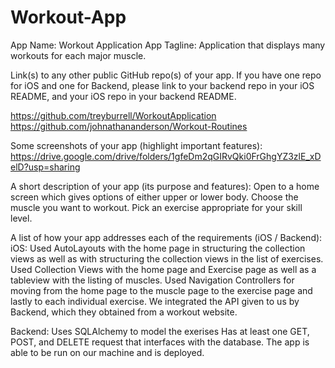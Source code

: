 # Workout-App
App Name: Workout Application
App Tagline: Application that displays many workouts for each major muscle.

Link(s) to any other public GitHub repo(s) of your app. 
If you have one repo for iOS and one for Backend, please link to your backend repo in your iOS README, 
and your iOS repo in your backend README.

https://github.com/treyburrell/WorkoutApplication
https://github.com/johnathananderson/Workout-Routines

Some screenshots of your app (highlight important features):
https://drive.google.com/drive/folders/1gfeDm2qGIRvQki0FrGhgYZ3zlE_xDelD?usp=sharing

A short description of your app (its purpose and features):
Open to a home screen which gives options of either upper or lower body. 
Choose the muscle you want to workout.
Pick an exercise appropriate for your skill level.

A list of how your app addresses each of the requirements (iOS / Backend):
iOS:
Used AutoLayouts with the home page in structuring the collection views as well as with structuring 
the collection views in the list of exercises.
Used Collection Views with the home page and Exercise page as well as a tableview with the listing of muscles.
Used Navigation Controllers for moving from the home page to the muscle page to the 
exercise page and lastly to each individual exercise.
We integrated the API given to us by Backend, which they obtained from a workout website.

Backend:
Uses SQLAlchemy to model the exerises Has at least one GET, POST, and 
DELETE request that interfaces with the database.
The app is able to be run on our machine and is deployed.

